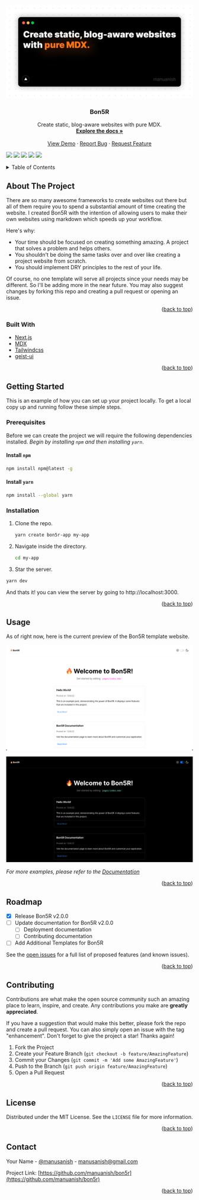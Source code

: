 <br/>

<div id="top"></div>
<br />
<div align="center">
  <a href="https://bon5r.com">
    <img src="public/images/readme/repository-open-graph-template.png"/>
  </a>

  <h3 align="center"><b>Bon5R</b></h3>

  <p align="center">
    Create static, blog-aware websites with pure MDX.
    <br />
    <a href="https://bon5r.com/docs/getting-started/"><strong>Explore the docs »</strong></a>
    <br />
    <br />
    <a href="https://bon5r.com/playground">View Demo</a>
    ·
    <a href="https://github.com/manuanish/Bon5R/issues">Report Bug</a>
    ·
    <a href="https://github.com/manuanish/Bon5R/discussions">Request Feature</a>
  </p>
</div>

![](https://img.shields.io/npm/dt/create-bon5r-app?label=NPM%20Downloads&style=for-the-badge)
![](https://img.shields.io/github/stars/manuanish/bon5r?style=for-the-badge)
![](https://img.shields.io/github/issues/manuanish/bon5r?style=for-the-badge)
![](https://img.shields.io/github/forks/manuanish/bon5r?style=for-the-badge)
![](https://img.shields.io/github/license/manuanish/bon5r?style=for-the-badge)

<!-- TABLE OF CONTENTS -->
<details>
  <summary>Table of Contents</summary>
  <ol>
    <li>
      <a href="#about-the-project">About The Project</a>
      <ul>
        <li><a href="#built-with">Built With</a></li>
      </ul>
    </li>
    <li>
      <a href="#getting-started">Getting Started</a>
      <ul>
        <li><a href="#prerequisites">Prerequisites</a></li>
        <li><a href="#installation">Installation</a></li>
      </ul>
    </li>
    <li><a href="#usage">Usage</a></li>
    <li><a href="#roadmap">Roadmap</a></li>
    <li><a href="#contributing">Contributing</a></li>
    <li><a href="#license">License</a></li>
    <li><a href="#contact">Contact</a></li>
    <li><a href="#acknowledgments">Acknowledgments</a></li>
  </ol>
</details>

## About The Project

<!-- add animation here... -->

There are so many awesome frameworks to create websites out there but all of them require you to spend a substantial amount of time creating the website. I created Bon5R with the intention of allowing users to make their own websites using markdown which speeds up your workflow.

Here's why:

- Your time should be focused on creating something amazing. A project that solves a problem and helps others.
- You shouldn't be doing the same tasks over and over like creating a project website from scratch.
- You should implement DRY principles to the rest of your life.

Of course, no one template will serve all projects since your needs may be different. So I'll be adding more in the near future. You may also suggest changes by forking this repo and creating a pull request or opening an issue.

<p align="right">(<a href="#top">back to top</a>)</p>

### Built With

- [Next.js](https://nextjs.org/)
- [MDX](https://mdxjs.com)
- [Tailwindcss](https://tailwindcss.com/)
- [geist-ui](https://geist-ui.dev/en-us)

<p align="right">(<a href="#top">back to top</a>)</p>

<!-- GETTING STARTED -->

## Getting Started

This is an example of how you can set up your project locally. To get a local copy up and running follow these simple steps.

### Prerequisites

Before we can create the project we will require the following dependencies installed. _Begin by installing `npm` and then installing `yarn`_.

#### Install `npm`

```sh
npm install npm@latest -g
```

#### Install `yarn`

```sh
npm install --global yarn
```

### Installation

1. Clone the repo.
   ```sh
   yarn create bon5r-app my-app
   ```
2. Navigate inside the directory.
   ```sh
   cd my-app
   ```
3. Star the server.

```sh
yarn dev
```

And thats it! you can view the server by going to http://localhost:3000.

<p align="right">(<a href="#top">back to top</a>)</p>

<!-- USAGE EXAMPLES -->

## Usage

As of right now, here is the current preview of the Bon5R template website.

![](public/docs/bon5r-light.png)

![](public/docs/bon5r-dark.png)

_For more examples, please refer to the [Documentation](https://example.com)_

<p align="right">(<a href="#top">back to top</a>)</p>

<!-- ROADMAP -->

## Roadmap

- [x] Release Bon5R v2.0.0
- [ ] Update documentation for Bon5R v2.0.0
  - [ ] Deployment documentation
  - [ ] Contributing documentation
- [ ] Add Additional Templates for Bon5R

See the [open issues](https://github.com/manuanish/Bon5R/issues) for a full list of proposed features (and known issues).

<p align="right">(<a href="#top">back to top</a>)</p>

<!-- CONTRIBUTING -->

## Contributing

Contributions are what make the open source community such an amazing place to learn, inspire, and create. Any contributions you make are **greatly appreciated**.

If you have a suggestion that would make this better, please fork the repo and create a pull request. You can also simply open an issue with the tag "enhancement".
Don't forget to give the project a star! Thanks again!

1. Fork the Project
2. Create your Feature Branch (`git checkout -b feature/AmazingFeature`)
3. Commit your Changes (`git commit -m 'Add some AmazingFeature'`)
4. Push to the Branch (`git push origin feature/AmazingFeature`)
5. Open a Pull Request

<p align="right">(<a href="#top">back to top</a>)</p>

<!-- LICENSE -->

## License

Distributed under the MIT License. See the `LICENSE` file for more information.

<p align="right">(<a href="#top">back to top</a>)</p>

<!-- CONTACT -->

## Contact

Your Name - [@manusanish](https://twitter.com/manusanish) - manusanish@gmail.com

Project Link: [https://github.com/manuanish/bon5r](https://github.com/manuanish/bon5r)

<p align="right">(<a href="#top">back to top</a>)</p>

<!-- ACKNOWLEDGMENTS -->
